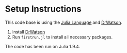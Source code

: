 # Setup Instructions
This code base is using the [Julia Language](https://julialang.org/) and [DrWatson](https://juliadynamics.github.io/DrWatson.jl/stable/).

1. Install [DrWatson](https://juliadynamics.github.io/DrWatson.jl/stable/)
2. Run `firstrun.jl` to install all necessary packages.

The code has been run on Julia 1.9.4.
